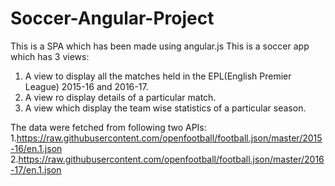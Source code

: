 # Soccer-Angular-Project
This is a SPA which has been made using angular.js
This is a soccer app which has 3 views:
1. A view to display all the matches held in the EPL(English Premier League)  2015-16 and 2016-17.
2. A view ro display details of a particular match.
3. A view which display the team wise statistics of a particular season.

The data were fetched from following two APIs:
1.https://raw.githubusercontent.com/openfootball/football.json/master/2015-16/en.1.json
2.https://raw.githubusercontent.com/openfootball/football.json/master/2016-17/en.1.json
